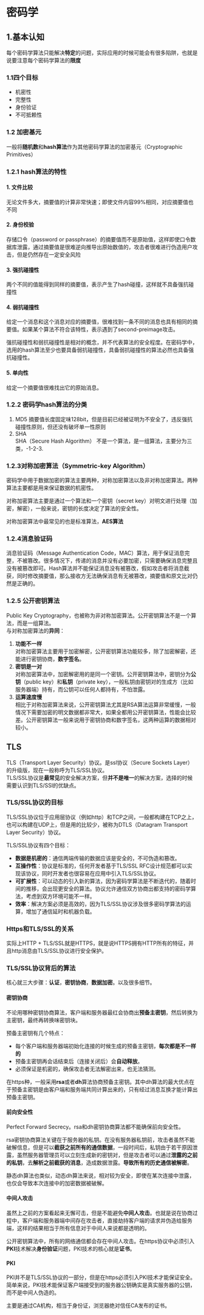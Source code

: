 # 密码学
## 1.基本认知
每个密码学算法只能解决**特定**的问题，实际应用的时候可能会有很多陷阱，也就是说要注意每个密码学算法的**限度**
### 1.1四个目标
+ 机密性  
+ 完整性
+ 身份验证
+ 不可抵赖性
### 1.2 加密基元
一般将**随机数**和**hash算法**作为其他密码学算法的加密基元（Cryptographic Primitives）
### 1.2.1 hash算法的特性
#### 1. 文件比较  
   无论文件多大，摘要值的计算非常快速；即使文件内容99%相同，对应摘要值也不同
#### 2. 身份校验  
   存储口令（password or passphrase）的摘要值而不是原始值，这样即使口令数据库泄露，通过摘要值是很难逆向推导出原始数值的，攻击者很难进行伪造用户攻击，但是仍然存在一定安全风险
#### 3. 强抗碰撞性  
   两个不同的值能得到同样的摘要值，表示产生了hash碰撞，这样就不具备强抗碰撞性
#### 4. 弱抗碰撞性
   给定一个消息和这个消息对应的摘要值，很难找到一条不同的消息也具有相同的摘要值。如果某个算法不符合该特性，表示遇到了second-preimage攻击。

   强抗碰撞性和弱抗碰撞性是相对的概念，并不代表算法的安全程度。在密码学中，选用的hash算法至少也要具备弱抗碰撞性，具备弱抗碰撞性的算法必然也具备强抗碰撞性。
#### 5. 单向性
   给定一个摘要值很难找出它的原始消息。
### 1.2.2 密码学hash算法的分类
1. MD5
    摘要值长度固定味128bit，但是目前已经被证明为不安全了，违反强抗碰撞性原则，但还没有破坏单一性原则
2. SHA  
    SHA（Secure Hash Algorithm） 不是一个算法，是一组算法，主要分为三类，-1-2-3.
### 1.2.3对称加密算法（Symmetric-key Algorithm）
密码学中用于数据加密的算法主要两种，对称加密算法以及非对称加密算法。两种算法主要都是用来保证数据的机密性。

对称加密算法主要是通过一个算法和一个密钥（secret key）对明文进行处理（加密，解密），一般来说，密钥的长度决定了算法的安全性。

对称加密算法中最常见的也是标准算法，**AES算法**

### 1.2.4消息验证码
消息验证码（Message Authentication Code，MAC）算法，用于保证消息完整，不被篡改。很多情况下，传递的消息并没有必要加密，只需要确保消息完整且没有被篡改即可。Hash算法并不能保证消息没有被篡改，假如攻击者将消息截获，同时修改摘要值，那么接收方无法确保消息有无被篡改，摘要值和原文比对仍然是正确的。

### 1.2.5 公开密钥算法
Public Key Cryptography，也被称为非对称加密算法。公开密钥算法不是一个算法，而是一组算法。  
与对称加密算法的**异同**：
1. **功能不一样**  
对称加密算法主要用于加密解密，公开密钥算法功能较多，除了加密解密，还能进行密钥协商，**数字签名**。
2. **密钥是一对**  
   对称加密算法中，加密解密用的是同一个密钥。公开密钥算法中，密钥分为**公钥**（public key）和**私钥**（private key），一般私钥由密钥对的生成方（比如服务器端）持有，而公钥可以任何人都持有，不怕泄露。
3. **运算速度慢**  
   相比于对称加密算法来说，公开密钥算法尤其是RSA算法运算非常缓慢，一般情况下需要加密的明文数据都非常大，如果全都用公开密钥算法，性能会比较差。公开密钥算法一般来说用于密钥协商和数字签名，这两种运算的数据相对较小。
## TLS
  TLS（Transport Layer Security）协议。是ssl协议（Secure Sockets Layer）的升级版，现在一般称呼为TLS/SSL协议。  
  TLS/SSL协议是**最常见**的安全解决方案，但**并不是唯一**的解决方案，选择的时候需要认识到TLS/SSl的优缺点。
### TLS/SSL协议的目标
TLS/SSL协议位于应用层协议（例如http）和TCP之间，一般都构建在TCP之上，也可以构建在UDP上，但是用的比较少，被称为DTLS（Datagram Transport Layer Security）协议。

TLS/SSL协议有四个目标：
+ **数据是机密的**：通信两端传输的数据应该是安全的，不可伪造和篡改。
+ **互操作性**：协议是标准的，任何开发者基于TLS/SSL RFC设计规范都可以实现该协议，同时开发者也很容易在应用中引入TLS/SSL协议。
+ **可扩展性**：可以动态的引入新的算法，因为密码学算法是不断迭代的，随着时间的推移，会出现更安全的算法。协议允许通信双方协商出都支持的密码学算法，考虑到双方环境可能不一样。
+ **效率**：解决方案必须是高效的，因为TLS/SSL协议涉及很多密码学算法的运算，增加了通信延时和机器负载。
### Https和TLS/SSL的关系
实际上HTTP + TLS/SSL就是HTTPS，就是说HTTPS拥有HTTP所有的特征，并且http消息由TLS/SSL协议进行安全保护。
### TLS/SSL协议背后的算法
核心就三大步骤：**认证**，**密钥协商**，**数据加密**。以及很多细节。
#### 密钥协商
不论用哪种密钥协商算法，客户端和服务器最红会协商出**预备主密钥**，然后转换为主密钥，最终再转换味密钥块。

预备主密钥有几个特点：
+ 每个客户端和服务器端初始化连接的时候生成的预备主密钥，**每次都是不一样的**
+ 预备主密钥再会话结束后（连接关闭后）会**自动释放**。
+ 必须保证是机密的，确保攻击者无法解密出来，也无法猜测。

在https种，一般采用**rsa**或者**dh**算法协商预备主密钥。其中dh算法的最大优点在于预备主密钥是由客户端和服务端共同计算出来的，只有经过消息互换才能计算出预备主密钥。
#### 前向安全性
 Perfect Forward Secrecy。rsa和dh密钥协商算法都不能确保前向安全性。

 rsa密钥协商算法关键在于服务器的私钥。在没有服务器私钥前，攻击者虽然不能破解信息，但是可以**截获之前所有的通信数据**，一段时间后，私钥由于若干原因泄露，虽然服务器管理员可以立刻生成新的密钥对，但是攻击者可以通过**泄露的之前的私钥**，去**解析之前截获的消息**，造成数据泄露。**导致所有的历史通信被解密**。

 静态dh算法也类似，动态dh算法来说，相对较为安全，即使在某次连接中泄露，也仅会导致本次连接中的加密数据被破解。
 #### 中间人攻击
 虽然上之前的方案看起来无懈可击，但是不能避免**中间人攻击**。也就是说在协商过程中，客户端和服务器端中间存在攻击者，直接劫持客户端的请求并伪造给服务端，这样的结果相当于所有信息对于中间人来说都是透明的。

 公开密钥算法中，所有的网络通信都会存在中间人攻击。在https协议中必须引入**PKI**技术解决**身份验证**问题，PKI技术的核心就是**证书**。
 #### PKI
 PKI并不是TLS/SSL协议的一部分，但是在https必须引入PKI技术才能保证安全。简单来说，PKI技术能保证客户端接受到的服务器公钥确实是真实服务器的公钥，而不是中间人伪造的。

 主要是通过CA机构，相当于身份证，浏览器绝对信任CA发布的证书。
